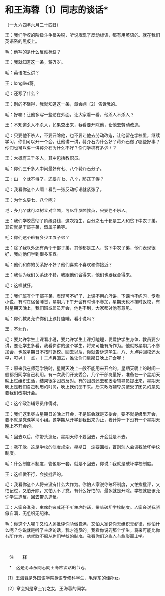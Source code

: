 # 和王海蓉〔1〕同志的谈话\*

（一九六四年六月二十四日）

王：我们学校的阶级斗争很尖锐，听说发现了反动标语，都有用英语的。就在我们英语系的黑板上。

毛：他写的是什么反动标语？

王：我就知道这一条，蒋万岁。

毛：英语怎么讲？

王：longlive蒋。

毛：还写了什么？

王：别的不晓得，我就知道这一条，章会娴〔2〕告诉我的。

毛：好嘛！让他多写一些贴在外面，让大家看一看，他杀人不杀人？

王：不知道杀人不杀人，如果查出来，我看要开除他，让他去劳动改造。

毛：只要他不杀人，不要开除他，也不要让他去劳动改造，让他留在学校里，继续学习，你们可以开一个会，让他讲一讲，蒋介石为什么好？蒋介石做了哪些好事？你们也可以讲一讲蒋介石为什么不好？你们学校有多少人？

王：大概有三千多人，其中包括教职员。

毛：你们三千多人中间最好有七、八个蒋介石分子。

王：出一个就不得了，还要有七、八个，那还了得？

毛：我看你这个人啊！看到一张反动标语就紧张了。

王：为什么要七、八个呢？

毛：多几个就可以树立对立面，可以作反面教员，只要他不杀人。

王：我们学校贯彻了阶级路线，这次招生，百分之七十都是工人和贫下中农子弟。其它就是干部子弟，烈属子弟等。

毛：你们这个班有多少工农子弟？

王：除了我以外还有两个干部子弟，其他都是工人、贫下中农子弟，他们表现很好，我向他们学到很多东西。

毛：他们和你的关系好不好？他们喜欢不喜欢和你接近？

王：我认为我们关系还不错，我跟他们合得来，他们也跟我合得来。

毛：这样就好。

王：我们班有个干部子弟，表现可不好了，上课不用心听讲，下课也不练习，专看小说，有时在宿舍睡觉，星期六下午开会有时也不参加，星期天也不按时返校，有时星期天晚上，我们班或团员开会，他也不到，大家都对他有意见。

毛：你们教员允许你们上课打瞌睡，看小说吗？

王：不允许。

毛：要允许学生上课看小说，要允许学生上课打瞌睡，要爱护学生身体，教员要少讲，要让学生多看，我看你讲的这个学生，将来可能有所作为。他就敢星期六不参加会，也敢星期日不按时返校。回去以后，你就告诉这学生，八、九点钟回校还太早，可以十一点，十二点再回去，谁让你们星期日晚上开会哪！

王：原来我在师范学院时，星期天晚上一般不能用来开会的。星期天晚上的时间一般都归同学自己利用。有一次我们开支委会，几个干部商量好，准备在一个星期天晚上过组织生活，结果很多团员反对。有的团员还去和政治辅导员提出来，星期天晚上是我们自己利用的时间，晚上我们回不来。后来政治辅导员接受了团员的意见要我们改期开会。

毛：这个政治辅导员作得对。

王：我们这里尽占星期日的晚上开会，不是班会就是支委会，要不就是级里开会，要不就是党课学习小组。这学期从开学到我出来为止，我计算一下没有一个星期天晚上不开会的。

毛：回去以后，你带头造反。星期天你不要回去，开会就是不去。

王：我不敢，这是学校的制度规定，星期日一定要回校，否则别人会说我破坏学校制度。

毛：什么制度不制度，管他那一套，就是不回去，你说：我就是破坏学校制度。

王：这样做不行，会挨批评的。

毛：我看你这个人将来没有什么大作为。你怕人家说你破坏制度，又怕挨批评，又怕记过，又怕开除，又怕入不了党。有什么好怕的，最多就是开除。学校就应该允许学生造反。回去带头造反。

王：人家会说我，主席的亲戚还不听主席的话，带头破坏学校制度。人家会说我骄傲自满，无组织无纪律。

毛：你这个人哪？又怕人家批评你骄傲自满，又怕人家说你无组织无纪律，你怕什么呢？你说就是听了主席的话，我才造反的。我看你说的那个学生，将来可能比你有所作为，他就敢不服从你们学校的制度。我看你们这些人有些形而上学。

　　

　注　　释　

　\*　这是毛泽东同志同王海蓉谈话的节选。

〔1〕王海蓉是外国语学院英语专修科学生，毛泽东的侄孙女。

〔2〕章会娴是章士钊之女，王海蓉的同学。
